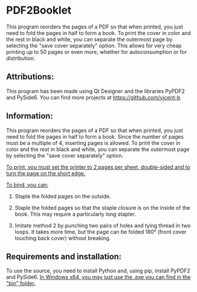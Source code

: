 # PDF2Booklet
This program reorders the pages of a PDF so that when printed, you just need to fold the pages in half to form a book. To print the cover in color and the rest in black and white, you can separate the outermost page by selecting the "save cover separately" option. This allows for very cheap printing up to 50 pages or even more, whether for autoconsumption or for distribution.

## Attributions:
This program has been made using Qt Designer and the libraries PyPDF2 and PySide6. You can find more projects at https://github.com/vicent-b

## Information:
This program reorders the pages of a PDF so that when printed, you just need to fold the pages in half to form a book. Since the number of pages must be a multiple of 4, inserting pages is allowed. To print the cover in color and the rest in black and white, you can separate the outermost page by selecting the "save cover separately" option.

<ins>To print, you must set the printer to 2 pages per sheet, double-sided and to turn the page on the short edge.</ins>

<ins>To bind, you can:</ins>
1) Staple the folded pages on the outside.

2) Staple the folded pages so that the staple closure is on the inside of the book. This may require a particularly long stapler.

3) Imitate method 2 by punching two pairs of holes and tying thread in two loops. It takes more time, but the page can be folded 180° (front cover touching back cover) without breaking.

## Requirements and installation:
To use the source, you need to install Python and, using pip, install PyPDF2 and PySide6. <ins>In Windows x64, you may just use the .exe you can find in the "bin" folder.</ins>
